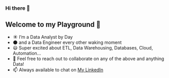 ### Hi there 👋

## Welcome to my Playground :rocket:

- :sunny: I’m a Data Analyst by Day 
- :new_moon: and a Data Engineer every other waking moment
- :smiley: Super excited about ETL, Data Warehousing, Databases, Cloud, Automation...
- 👯 Feel free to reach out to collaborate on any of the above and anything Data!
- 📫 Always available to chat on [My LinkedIn](https://www.linkedin.com/in/kolapo-obajuluwa-562978a5/)

<!--
**kolaoba/kolaoba** is a ✨ _special_ ✨ repository because its `README.md` (this file) appears on your GitHub profile.

Here are some ideas to get you started:

- 🔭 I’m currently working on ...
- 🌱 I’m currently learning ...
- 👯 I’m looking to collaborate on ...
- 🤔 I’m looking for help with ...
- 💬 Ask me about ...
- 📫 How to reach me: ...
- 😄 Pronouns: ...
- ⚡ Fun fact: ...
-->
